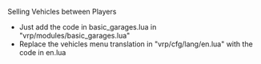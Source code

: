 Selling Vehicles between Players

- Just add the code in basic_garages.lua in "vrp/modules/basic_garages.lua" 
- Replace the vehicles menu translation in "vrp/cfg/lang/en.lua" with the code in en.lua
